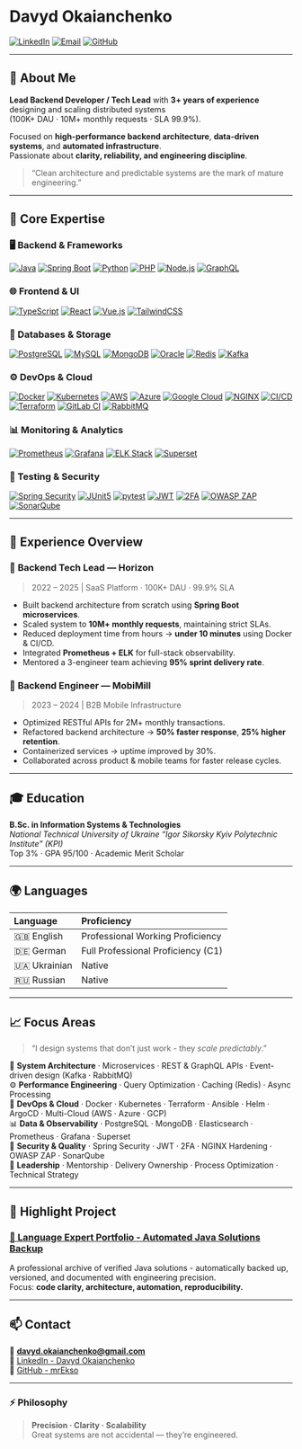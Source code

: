 # Davyd Okaianchenko

[![LinkedIn](https://img.shields.io/badge/LinkedIn-Davyd%20Okaianchenko-blue?logo=linkedin)](https://www.linkedin.com/in/davyd-okaianchenko)
[![Email](https://img.shields.io/badge/Email-davyd.okaianchenko%40gmail.com-red?logo=gmail)](mailto:davyd.okaianchenko@gmail.com)
[![GitHub](https://img.shields.io/badge/GitHub-mrEkso-black?logo=github)](https://github.com/mrEkso)

---

## 🚀 About Me

**Lead Backend Developer / Tech Lead** with **3+ years of experience** designing and scaling distributed systems  
(100K+ DAU · 10M+ monthly requests · SLA 99.9%).  

Focused on **high-performance backend architecture**, **data-driven systems**, and **automated infrastructure**.  
Passionate about **clarity, reliability, and engineering discipline**.

> “Clean architecture and predictable systems are the mark of mature engineering.”

---

## 🧠 Core Expertise

### 🖥 Backend & Frameworks
[![Java](https://img.shields.io/badge/Java-17+-orange?logo=openjdk)](https://openjdk.org) 
[![Spring Boot](https://img.shields.io/badge/Spring%20Boot-Microservices-brightgreen?logo=springboot)](https://spring.io)
[![Python](https://img.shields.io/badge/Python-FastAPI%20%7C%20Django-3776AB?logo=python)](https://www.python.org)
[![PHP](https://img.shields.io/badge/PHP-Laravel%20%7C%20Yii2-777BB4?logo=php)](https://www.php.net)
[![Node.js](https://img.shields.io/badge/Node.js-Express%20%7C%20NestJS-339933?logo=node.js)](https://nodejs.org)
[![GraphQL](https://img.shields.io/badge/GraphQL-API%20Query%20Language-E10098?logo=graphql)](https://graphql.org)

### 🌐 Frontend & UI
[![TypeScript](https://img.shields.io/badge/TypeScript-Strict%20Typing-3178C6?logo=typescript)](https://www.typescriptlang.org)
[![React](https://img.shields.io/badge/React-UI%20Architecture-61DAFB?logo=react)](https://react.dev)
[![Vue.js](https://img.shields.io/badge/Vue.js-Frontend%20Components-4FC08D?logo=vue.js)](https://vuejs.org)
[![TailwindCSS](https://img.shields.io/badge/TailwindCSS-Design%20System-38B2AC?logo=tailwindcss)](https://tailwindcss.com)

### 🧩 Databases & Storage
[![PostgreSQL](https://img.shields.io/badge/PostgreSQL-Advanced%20Indexing-4169E1?logo=postgresql)](https://www.postgresql.org)
[![MySQL](https://img.shields.io/badge/MySQL-Performance%20Tuning-4479A1?logo=mysql)](https://www.mysql.com)
[![MongoDB](https://img.shields.io/badge/MongoDB-NoSQL%20Scaling-47A248?logo=mongodb)](https://www.mongodb.com)
[![Oracle](https://img.shields.io/badge/Oracle-Enterprise%20DB-F80000?logo=oracle)](https://www.oracle.com)
[![Redis](https://img.shields.io/badge/Redis-InMemory%20Cache%20%7C%20PubSub-DC382D?logo=redis)](https://redis.io)
[![Kafka](https://img.shields.io/badge/Apache%20Kafka-Event%20Streaming-231F20?logo=apachekafka)](https://kafka.apache.org)

### ⚙️ DevOps & Cloud
[![Docker](https://img.shields.io/badge/Docker-Containerization-2496ED?logo=docker)](https://www.docker.com)
[![Kubernetes](https://img.shields.io/badge/Kubernetes-Orchestration-326CE5?logo=kubernetes)](https://kubernetes.io)
[![AWS](https://img.shields.io/badge/AWS-Cloud%20Infrastructure-FF9900?logo=amazonaws)](https://aws.amazon.com)
[![Azure](https://img.shields.io/badge/Microsoft%20Azure-Cloud%20Platform-0078D4?logo=microsoftazure)](https://azure.microsoft.com)
[![Google Cloud](https://img.shields.io/badge/Google%20Cloud-Platform-4285F4?logo=googlecloud)](https://cloud.google.com)
[![NGINX](https://img.shields.io/badge/NGINX-Reverse%20Proxy%20%7C%20Load%20Balancer-009639?logo=nginx)](https://nginx.org)
[![CI/CD](https://img.shields.io/badge/GitHub%20Actions-%20CI%2FCD-2088FF?logo=githubactions)](https://github.com/features/actions)
[![Terraform](https://img.shields.io/badge/Terraform-Infrastructure%20as%20Code-844FBA?logo=terraform)](https://www.terraform.io)
[![GitLab CI](https://img.shields.io/badge/GitLab%20CI-Automation-FC6D26?logo=gitlab)](https://about.gitlab.com)
[![RabbitMQ](https://img.shields.io/badge/RabbitMQ-Message%20Broker-FF6600?logo=rabbitmq)](https://www.rabbitmq.com)

### 📊 Monitoring & Analytics
[![Prometheus](https://img.shields.io/badge/Prometheus-Metrics%20%26%20Alerts-E6522C?logo=prometheus)](https://prometheus.io)
[![Grafana](https://img.shields.io/badge/Grafana-Visualization-F46800?logo=grafana)](https://grafana.com)
[![ELK Stack](https://img.shields.io/badge/ELK%20Stack-Observability-005571?logo=elastic)](https://www.elastic.co/)
[![Superset](https://img.shields.io/badge/Apache%20Superset-Data%20Visualization-4E9BCD?logo=apache)](https://superset.apache.org)

### 🧪 Testing & Security
[![Spring Security](https://img.shields.io/badge/Spring%20Security-Secure%20API%20Design-6DB33F?logo=springsecurity)](https://spring.io/projects/spring-security)
[![JUnit5](https://img.shields.io/badge/JUnit5-Unit%20Testing-25A162?logo=java)](https://junit.org/junit5)
[![pytest](https://img.shields.io/badge/pytest-Automation-0A9EDC?logo=python)](https://docs.pytest.org)
[![JWT](https://img.shields.io/badge/JWT-Secure%20Auth-000000?logo=jsonwebtokens)](https://jwt.io)
[![2FA](https://img.shields.io/badge/2FA-TOTP%20%7C%20Security-blueviolet?logo=auth0)](https://auth0.com)
[![OWASP ZAP](https://img.shields.io/badge/OWASP%20ZAP-Security%20Testing-000000?logo=owasp)](https://www.zaproxy.org)
[![SonarQube](https://img.shields.io/badge/SonarQube-Code%20Quality-4E9BCD?logo=sonarqube)](https://www.sonarqube.org)

---

## 💼 Experience Overview

### 🔹 **Backend Tech Lead — Horizon**
> 2022 – 2025 | SaaS Platform · 100K+ DAU · 99.9% SLA

- Built backend architecture from scratch using **Spring Boot microservices**.  
- Scaled system to **10M+ monthly requests**, maintaining strict SLAs.  
- Reduced deployment time from hours → **under 10 minutes** using Docker & CI/CD.  
- Integrated **Prometheus + ELK** for full-stack observability.  
- Mentored a 3-engineer team achieving **95% sprint delivery rate**.

### 🔹 **Backend Engineer — MobiMill**
> 2023 – 2024 | B2B Mobile Infrastructure

- Optimized RESTful APIs for 2M+ monthly transactions.  
- Refactored backend architecture → **50% faster response**, **25% higher retention**.  
- Containerized services → uptime improved by 30%.  
- Collaborated across product & mobile teams for faster release cycles.

---

## 🎓 Education

**B.Sc. in Information Systems & Technologies**  
*National Technical University of Ukraine “Igor Sikorsky Kyiv Polytechnic Institute” (KPI)*  
Top 3% · GPA 95/100 · Academic Merit Scholar

---

## 🌍 Languages

| Language | Proficiency |
|:--|:--|
| 🇬🇧 English | Professional Working Proficiency |
| 🇩🇪 German | Full Professional Proficiency (C1) |
| 🇺🇦 Ukrainian | Native |
| 🇷🇺 Russian | Native |

---

## 📈 Focus Areas

> “I design systems that don’t just work - they *scale predictably*.”  

🧩 **System Architecture** · Microservices · REST & GraphQL APIs · Event-driven design (Kafka · RabbitMQ)  
⚙️ **Performance Engineering** · Query Optimization · Caching (Redis) · Async Processing  
🧠 **DevOps & Cloud** · Docker · Kubernetes · Terraform · Ansible · Helm · ArgoCD · Multi-Cloud (AWS · Azure · GCP)  
📊 **Data & Observability** · PostgreSQL · MongoDB · Elasticsearch · Prometheus · Grafana · Superset  
🔐 **Security & Quality** · Spring Security · JWT · 2FA · NGINX Hardening · OWASP ZAP · SonarQube  
🧭 **Leadership** · Mentorship · Delivery Ownership · Process Optimization · Technical Strategy

---

## 🧩 Highlight Project

### [🧠 Language Expert Portfolio - Automated Java Solutions Backup](https://github.com/mrEkso/daily-coding-language-practice)
A professional archive of verified Java solutions - automatically backed up, versioned, and documented with engineering precision.  
Focus: **code clarity, architecture, automation, reproducibility.**

---

## 📫 Contact

📧 **davyd.okaianchenko@gmail.com**  
💼 [LinkedIn - Davyd Okaianchenko](https://www.linkedin.com/in/davyd-okaianchenko)  
🧩 [GitHub - mrEkso](https://github.com/mrEkso)

---


### ⚡ Philosophy
> **Precision · Clarity · Scalability**  
> Great systems are not accidental — they’re engineered.
